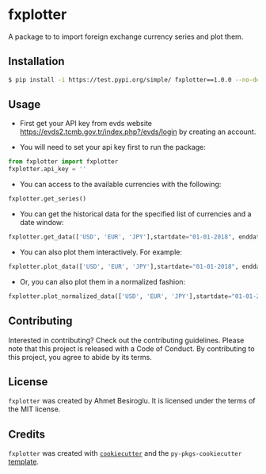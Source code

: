 # fxplotter

A package to to import foreign exchange currency series and plot them.

## Installation

```bash
$ pip install -i https://test.pypi.org/simple/ fxplotter==1.0.0 --no-dependencies
```

## Usage
- First get your API key from evds website https://evds2.tcmb.gov.tr/index.php?/evds/login  by creating an account. 

- You will need to set your api key first to run the package:
```python
from fxplotter import fxplotter
fxplotter.api_key = ''
```

- You can access to the available currencies with the following:

```python
fxplotter.get_series()
```

- You can get the historical data for the specified list of currencies and a date window:

```python
fxplotter.get_data(['USD', 'EUR', 'JPY'],startdate="01-01-2018", enddate="01-12-2022")
```

- You can also plot them interactively. For example:

```python
fxplotter.plot_data(['USD', 'EUR', 'JPY'],startdate="01-01-2018", enddate="01-12-2022")
```

- Or, you can also plot them in a normalized fashion:

```python
fxplotter.plot_normalized_data(['USD', 'EUR', 'JPY'],startdate="01-01-2018", enddate="01-12-2022")
```

## Contributing

Interested in contributing? Check out the contributing guidelines. Please note that this project is released with a Code of Conduct. By contributing to this project, you agree to abide by its terms.

## License

`fxplotter` was created by Ahmet Besiroglu. It is licensed under the terms of the MIT license.

## Credits

`fxplotter` was created with [`cookiecutter`](https://cookiecutter.readthedocs.io/en/latest/) and the `py-pkgs-cookiecutter` [template](https://github.com/py-pkgs/py-pkgs-cookiecutter).
